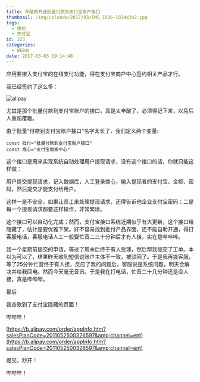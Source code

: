 ```yaml
---
title: 辛酸的开通批量付款到支付宝账户接口
thumbnail: /img/uploads/2017/03/IMG_1026-1024x342.jpg
tags:
  - 原创
  - 支付宝
id: 323
categories:
  - WEB向
date: 2017-03-03 19:14:48
---
```


应用要接入支付宝的在线支付功能，得在支付宝商户中心签约相关产品才行。

我已经签约了这么多：

![alipay](/img/uploads/2017/03/alipay-640x615.png)

尤其是那个批量付款到支付宝账户的接口，真是太辛酸了，必须得记下来，以免后人重蹈覆辙。

由于批量"付款到支付宝账户接口"名字太长了，我们定义两个变量:

```
const 批付="批量付款到支付宝账户接口" 
const 商心="支付宝商家中心"
```

这个接口是用来实现系统自动处理用户提现请求，没有这个接口的话，你就只能这样做：

用户提交提现请求，记入数据库，人工登录商心，输入提现者的支付宝、金额、密码，然后提交才能支付给用户。

这样一是不安全，如果让员工来处理提现请求，还得告诉他企业支付宝密码；二是每一个提现请求都要这样操作，非常繁琐。

这个接口可以自动化完成；然而，支付宝接口系统近期似乎有大更新，这个接口给隐藏了，估计是要优雅下架。好不容易找到批付产品界面，还不能自助开通，得打客服电话，客服电话人工一般要忙音二三十分钟后才有人接，实在是哔哔哔。

我一个星期前提交的申请，等过了周末后终于有人受理，然后帮我提交了工单。本以为可以了，结果昨天收到短信说账户主体不一致，被驳回了。于是我再拨客服，等了25分钟忙音终于有人接，反应了我的问题后，客服说是系统问题，明天会解决并给我回电。然而今天毫无音讯。于是我在打电话，忙音二十几分钟还是没人接，真是哔哔哔。

最后

我谷歌到了支付宝隐藏的页面！

哔哔哔！

[https://b.alipay.com/order/appInfo.htm?salesPlanCode=2011052500326597&amp;channel=ent](https://b.alipay.com/order/appInfo.htm?salesPlanCode=2011052500326597&amp;channel=ent)

提交，秒开！

哔哔哔！